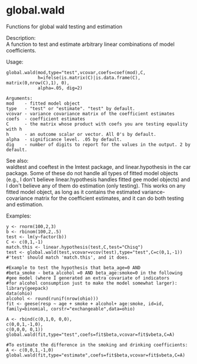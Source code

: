 # global.wald
Functions for global wald testing and estimation

Description:  
A function to test and estimate arbitrary linear combinations of model coefficients.  

Usage:  
```
global.wald(mod,type="test",vcovar,coefs=coef(mod),C,
            h=ifelse(is.matrix(C)|is.data.frame(C), matrix(0,nrow(C),1), 0),
            alpha=.05, dig=2)

Arguments:
mod    - fitted model object
type   - "test" or "estimate". "test" by default.
vcovar - variance covariance matrix of the coefficient estimates
coefs  - coefficient estimates
C      - the matrix whose product with coefs you are testing equality with h
h      - an outcome scalar or vector. All 0's by default.
alpha  - significance level. .05 by default.
dig    - number of digits to report for the values in the output. 2 by default.
```

See also:  
waldtest and coeftest in the lmtest package, and linear.hypothesis in the car package. 
Some of these do not handle all types of fitted model objects (e.g., I don't believe 
linear.hypothesis handles fitted gee model objects) and I don't believe any of them do 
estimation (only testing). This works on any fitted model object, as long as it contains 
the estimated variance-covariance matrix for the coefficient estimates, and it can do both 
testing and estimation.

Examples:
```
y <- rnorm(100,2,3)
b <- rbinom(100,2,.5)
test <- lm(y~factor(b))
C <- c(0,1,-1)
match.this <- linear.hypothesis(test,C,test="Chisq")
test <- global.wald(test,vcovar=vcov(test),type="test",C=c(0,1,-1))
#'test' should match 'match.this', and it does.

#Example to test the hypothesis that beta_age=0 AND
#beta_smoke - beta_alcohol =0 AND beta_age:smoke=0 in the following
#gee model (where I generated an extra covariate of indicators
#for alcohol consumption just to make the model somewhat larger):
library(geepack)
data(ohio)
alcohol <- round(runif(nrow(ohio)))
fit <- geese(resp ~ age + smoke + alcohol+ age:smoke, id=id,
family=binomial, corstr="exchangeable",data=ohio)

A <- rbind(c(0,1,0, 0,0),
c(0,0,1,-1,0),
c(0,0,0, 0,1))
global.wald(fit,type="test",coefs=fit$beta,vcovar=fit$vbeta,C=A)

#To estimate the difference in the smoking and drinking coefficients:
A <- c(0,0,1,-1,0)
global.wald(fit,type="estimate",coefs=fit$beta,vcovar=fit$vbeta,C=A)
```
